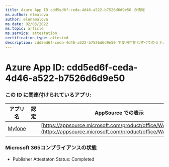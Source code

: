 ```yaml
---
title: Azure App ID cdd5ed6f-ceda-4d46-a522-b7526d6d9e50 の情報
ms.author: elmalova
author: elenamalova
ms.date: 02/03/2022
ms.topic: article
ms.service: attestation
certification_type: attested
description: cdd5ed6f-ceda-4d46-a522-b7526d6d9e50 で使用可能なすべてのセキュリティおよびコンプライアンス情報。
---
```

# <a name="azure-app-id-cdd5ed6f-ceda-4d46-a522-b7526d6d9e50"></a>Azure App ID: cdd5ed6f-ceda-4d46-a522-b7526d6d9e50


### <a name="apps-associated-with-this-id"></a>この ID に関連付けられているアプリ:
| **アプリ名** | **認定** | **AppSource での表示** |
|--------------|---------------|-----------------------|
| [Myfone](https://docs.microsoft.com/microsoft-365-app-certification/forward/WA200000716) |  | [https://appsource.microsoft.com/product/office/WA200000716](https://appsource.microsoft.com/product/office/WA200000716) |

### <a name="microsoft-365-app-compliance-status"></a>Microsoft 365コンプライアンスの状態
- Publisher Attestaton Status: Completed

